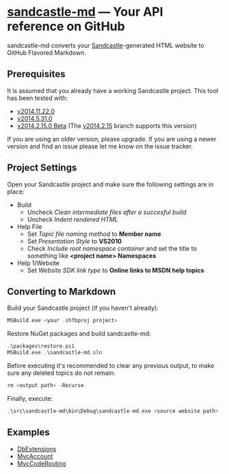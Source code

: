 ﻿[sandcastle-md] — Your API reference on GitHub
==============================================
sandcastle-md converts your [Sandcastle][SHFB]-generated HTML website to GitHub Flavored Markdown.

Prerequisites
-------------
It is assumed that you already have a working Sandcastle project. This tool has been tested with:

- [v2014.11.22.0](https://shfb.codeplex.com/releases/view/123728)
- [v2014.5.31.0](https://shfb.codeplex.com/releases/view/121365)
- [v2014.2.15.0 Beta](https://shfb.codeplex.com/releases/view/118566) (The [v2014.2.15](https://github.com/maxtoroq/sandcastle-md/tree/v2014.2.15) branch supports this version)

If you are using an older version, please upgrade. If you are using a newer version and find an issue please let me know on the issue tracker.

Project Settings
----------------
Open your Sandcastle project and make sure the following settings are in place:

* Build
  - Uncheck *Clean intermediate files after a succesful build*
  - Uncheck *Indent rendered HTML*
* Help File
  - Set *Topic file naming method* to **Member name**
  - Set *Presentation Style* to **VS2010**
  - Check *Include root namespace container* and set the title to something like **&lt;project name> Namespaces**
* Help 1/Website
  - Set *Website SDK link type* to **Online links to MSDN help topics**

Converting to Markdown
----------------------
Build your Sandcastle project (if you haven't already):

```powershell
MSBuild.exe <your .shfbproj project>
```

Restore NuGet packages and build sandcastle-md:

```powershell
.\packages\restore.ps1
MSBuild.exe .\sandcastle-md.sln
```

Before executing it's recommended to clear any previous output, to make sure any deleted topics do not remain:

```powershell
rm <output path> -Recurse
```

Finally, execute:

```powershell
.\src\sandcastle-md\bin\Debug\sandcastle-md.exe <source website path> [output path]
```

Examples
--------
- [DbExtensions](https://github.com/maxtoroq/DbExtensions/tree/master/docs/api#readme)
- [MvcAccount](https://github.com/maxtoroq/MvcAccount/tree/master/docs/api#readme)
- [MvcCodeRouting](https://github.com/maxtoroq/MvcCodeRouting/tree/master/docs/api#readme)

[sandcastle-md]: https://github.com/maxtoroq/sandcastle-md
[SHFB]: https://github.com/EWSoftware/SHFB
